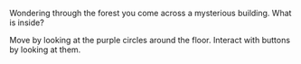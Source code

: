 Wondering through the forest you come across a mysterious building. What is inside?

Move by looking at the purple circles around the floor.
Interact with buttons by looking at them.